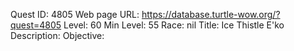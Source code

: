 Quest ID: 4805
Web page URL: https://database.turtle-wow.org/?quest=4805
Level: 60
Min Level: 55
Race: nil
Title: Ice Thistle E'ko
Description: 
Objective: 
